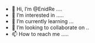 - 👋 Hi, I’m @EnidRe ....
- 👀 I’m interested in .....
- 🌱 I’m currently learning ...
- 💞️ I’m looking to collaborate on ..
- 📫 How to reach me .....

<!---
EnidRe/EnidRe is a ✨ special ✨ repository because its `README.md` (this file) appears on your GitHub profile.
You can click the Preview link to take a look at your changes.
--->
